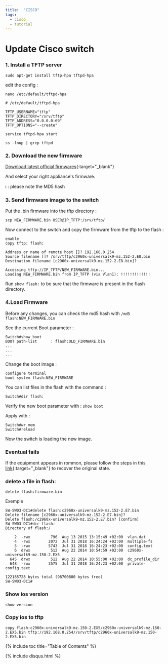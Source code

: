 ```yaml
---
title:  "CISCO"
tags:
  - cisco
  - tutorial
---
```


# Update Cisco switch

### 1. Install a TFTP server

```shell
sudo apt-get install tftp-hpa tftpd-hpa
```

edit the config :

```shell
nano /etc/default/tftpd-hpa
```

```shell
# /etc/default/tftpd-hpa

TFTP_USERNAME="tftp"
TFTP_DIRECTORY="/srv/tftp"
TFTP_ADDRESS="0.0.0.0:69"
TFTP_OPTIONS="--create"
```

```shell
service tftpd-hpa start

ss -lnup | grep tftpd
```

### 2. Download the new firmware

[Download latest official firmwares](https://www.cisco.com/c/en/us/support/switches/index.html){:target="_blank"}

And select your right appliance's firmware.

:information_source: : please note the MD5 hash

### 3. Send firmware image to the switch

Put the .bin firmware into the tftp directory :

```shell
scp NEW_FIRMWARE.bin USER@IP_TFTP:/srv/tftp/
```

Now connect to the switch and copy the firmware from the tftp to the flash :

```shell
enable
copy tftp: flash:

Address or name of remote host []? 192.168.0.254
Source filename []? /srv/tftp/c2960x-universalk9-mz.152-2.E8.bin
Destination filename [c2960x-universalk9-mz.152-2.E8.bin]?

Accessing tftp://IP_TFTP/NEW_FIRMWARE.bin...
Loading NEW_FIRMWARE.bin from IP_TFTP (via Vlan1): !!!!!!!!!!!!!
```

Run `show flash:` to be sure that the firmware is present in the flash directory.

### 4.Load Firmware

Before any changes, you can check the md5 hash with `/md5 flash:NEW_FIRMWARE.bin`

See the current Boot parameter :

```shell
Switch#show boot
BOOT path-list      : flash:OLD_FIRMWARE.bin
...
...
...
```

Change the boot image :

```shell
configure terminal
boot system flash:NEW_FIRMWARE
```

You can list files in the flash with the command :



```shell
Switch#dir flash:
```


Verify the new boot parameter with : `show boot`

Apply with :

```shell
Switch#wr mem
Switch#reload
```
Now the switch is loading the new image.

### Eventual fails

If the equipment appears in rommon, please follow the steps in this [link](https://www.cisco.com/c/en/us/support/docs/routers/2600-series-multiservice-platforms/15079-recovery-c2600.html){:target="_blank"} to recover the original state.


### delete a file in flash:

```shell
delete flash:firmware.bin
```
Exemple
```shell
SW-SW03-DC1#delete flash:c2960x-universalk9-mz.152-2.E7.bin
Delete filename [c2960x-universalk9-mz.152-2.E7.bin]? 
Delete flash:/c2960x-universalk9-mz.152-2.E7.bin? [confirm]
SW-SW03-DC1#dir flash:                                     
Directory of flash:/

    2  -rwx         796  Aug 13 2015 13:15:49 +02:00  vlan.dat
    4  -rwx        2072  Jul 31 2018 16:24:24 +02:00  multiple-fs
    5  -rwx        5743  Jul 31 2018 16:24:23 +02:00  config.text
    6  drwx         512  Aug 22 2014 10:54:59 +02:00  c2960x-universalk9-mz.150-2.EX5
  645  drwx         512  Aug 22 2014 10:55:00 +02:00  dc_profile_dir
  648  -rwx        3575  Jul 31 2018 16:24:23 +02:00  private-config.text

122185728 bytes total (98700800 bytes free)
SW-SW03-DC1#
```

### Show ios version

```shell
show version
```

### Copy ios to tftp

```shell
copy flash:c2960x-universalk9-mz.150-2.EX5/c2960x-universalk9-mz.150-2.EX5.bin tftp://192.168.0.254//srv/tftp/c2960x-universalk9-mz.150-2.EX5.bin
```

{% include toc title="Table of Contents" %}

{% include disqus.html %}